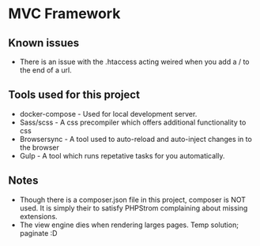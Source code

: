 MVC Framework
===

## Known issues

* There is an issue with the .htaccess acting weired when you add a / to the end of a url.

## Tools used for this project

* docker-compose - Used for local development server. 
* Sass/scss - A css precompiler which offers additional functionality to css
* Browsersync - A tool used to auto-reload and auto-inject changes in to the browser
* Gulp - A tool which runs repetative tasks for you automatically.

## Notes

* Though there is a composer.json file in this project, composer is NOT used. It is simply their to satisfy PHPStrom complaining about missing extensions.
* The view engine dies when rendering larges pages. Temp solution; paginate :D
